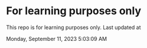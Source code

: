 # For learning purposes only
This repo is for learning purposes only.
Last updated at

Monday, September 11, 2023 5:03:09 AM

